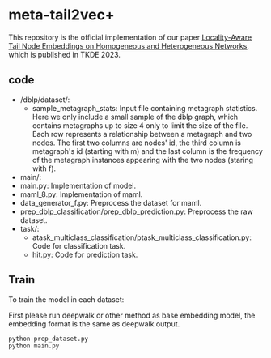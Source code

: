 # meta-tail2vec+

This repository is the official implementation of our paper [Locality-Aware Tail Node Embeddings on Homogeneous and Heterogeneous Networks](https://zemin-liu.github.io/papers/Locality-aware-tail-node-embeddings-on-homogeneous-and-heterogene.pdf), which is published in TKDE 2023.

## code
- /dblp/dataset/:
    - sample_metagraph_stats: Input file containing metagraph statistics. Here we only include a small sample of the dblp graph, which contains metagraphs up to size 4 only to limit the size of the file. Each row represents a relationship between a metagraph and two nodes. The first two columns are nodes' id, the third column is metagraph's id (starting with m) and the last column is the frequency of the metagraph instances appearing with the two nodes (staring with f).
- main/:
- main.py: Implementation of model.
- maml_8.py: Implementation of maml.
- data_generator_f.py: Preprocess the dataset for maml.
- prep_dblp_classification/prep_dblp_prediction.py: Preprocess the raw dataset.
- task/:
	- atask_multiclass_classification/ptask_multiclass_classification.py: Code for classification task.
  - hit.py: Code for prediction task.

## Train

To train the model in each dataset:

First please run deepwalk or other method as base embedding model, the embedding format is the same as deepwalk output.

```
python prep_dataset.py
python main.py
```
